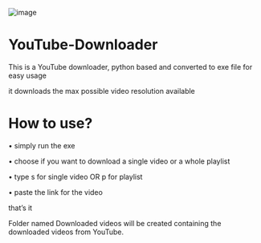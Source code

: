![image](https://user-images.githubusercontent.com/106902748/192666852-f9ad37e9-a019-40c4-8a69-158e451ca316.png)

# YouTube-Downloader

This is a YouTube downloader, python based and converted to exe file for easy usage 

it downloads the max possible video resolution available 

# How to use?
•	simply run the exe 

•	choose if you want to download a single video or a whole playlist 

•	type s for single video OR p for playlist 

•	paste the link for the video 

that’s it 

Folder named Downloaded videos will be created 
containing the downloaded videos from YouTube.
